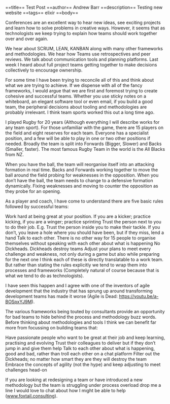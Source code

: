 ==title==
 Test Post
==author==
 Andrew Barr
==description==
 Testing new website
==tags==
 elixir
==body==

 Conferences are an excellent way to hear new ideas, see exciting projects and learn how to solve problems in creative ways. However, it seems that as technologists we keep trying to explain how teams should work together over and over again.

We hear about SCRUM, LEAN, KANBAN along with many other frameworks and methodologies. We hear how Teams use retrospectives and peer reviews. We talk about communication tools and planning platforms. Last week I heard about full project teams getting together to make decisions collectively to encourage ownership.

For some time I have been trying to reconcile all of this and think about what we are trying to achieve. If we dispense with all of the fancy frameworks, I would argue that we are first and foremost trying to create cohesive and successful teams. Whether you use sticky notes on a whiteboard, an elegant software tool or even email, if you build a good team, the peripheral decisions about tooling and methodologies are probably irrelevant. I think team sports worked this out a long time ago.

I played Rugby for 20 years (Although everything I will describe works for any team sport). For those unfamiliar with the game, there are 15 players on the field and eight reserves for each team. Everyone has a specialist position, and a few will be able to play in one or two other positions if needed. Broadly the team is split into Forwards (Bigger, Slower) and Backs (Smaller, faster). The most famous Rugby Team in the world is the All Blacks from NZ.

When you have the ball, the team will reorganise itself into an attacking formation in real time. Backs and Forwards working together to move the ball around the field probing for weaknesses in the opposition. When you don’t have the ball, the team needs to change to a defensive formation dynamically. Fixing weaknesses and moving to counter the opposition as they probe for an opening.

As a player and coach, I have come to understand there are five basic rules followed by successful teams:

Work hard at being great at your position. If you are a kicker; practice kicking, if you are a winger; practice sprinting
Trust the person next to you to do their job. E.g. Trust the person inside you to make their tackle. If you don’t, you leave a hole where you should have been, but if they miss, lend a hand
Talk to each other. There is no other way for 15 people to organise themselves without speaking with each other about what is happening
No Dickheads. Dickheads destroy teams
Adjust your plans to meet every challenge and weakness, not only during a game but also while preparing for the next one
I think each of these is directly translatable to a work team. But rather than stating the rules explicitly we tend to wrap them into processes and frameworks (Completely natural of course because that is what we tend to do as technologists).

I have seen this happen and I agree with one of the inventors of agile development that the industry that has sprung up around transforming development teams has made it worse (Agile is Dead: https://youtu.be/a-BOSpxYJ9M).

The various frameworks being touted by consultants provide an opportunity for bad teams to hide behind the process and methodology buzz words. Before thinking about methodologies and tools I think we can benefit far more from focussing on building teams that:

Have passionate people who want to be great at their job and keep learning, practising and evolving
Trust their colleagues to deliver but if they don’t jump in and give them help
Talk to each other about what is happening, good and bad, rather than troll each other on a chat platform
Filter out the Dickheads; no matter how smart they are they will destroy the team
Embrace the concepts of agility (not the hype) and keep adjusting to meet challenges head-on
 

If you are looking at redesigning a team or have introduced a new methodology but the team is struggling under process overload drop me a line I would love to chat about how I might be able to help (www.foxtail.consulting).